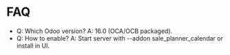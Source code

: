 # FAQ

- Q: Which Odoo version? A: 16.0 (OCA/OCB packaged).
- Q: How to enable? A: Start server with --addon sale_planner_calendar or install in UI.
